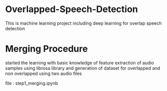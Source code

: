 # Overlapped-Speech-Detection
This is machine learning project including deep learning for overlap  speech detection

# Merging Procedure

started the learning with basic knowledge of feature extraction of audio samples using librosa library
and generation of dataset for overlapped and non overlapped using two audio files 

file : step1_merging.ipynb
